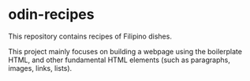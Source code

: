 # odin-recipes

This repository contains recipes of Filipino dishes.

This project mainly focuses on building a webpage using the boilerplate HTML, and other fundamental HTML elements (such as paragraphs, images, links, lists).